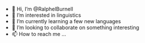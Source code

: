 - 👋 Hi, I’m @RalphelBurnell
- 👀 I’m interested in linguistics
- 🌱 I’m currently learning a few new languages
- 💞️ I’m looking to collaborate on something interesting
- 📫 How to reach me ...

<!---
RalphelBurnell/RalphelBurnell is a ✨ special ✨ repository because its `README.md` (this file) appears on your GitHub profile.
You can click the Preview link to take a look at your changes.
--->
